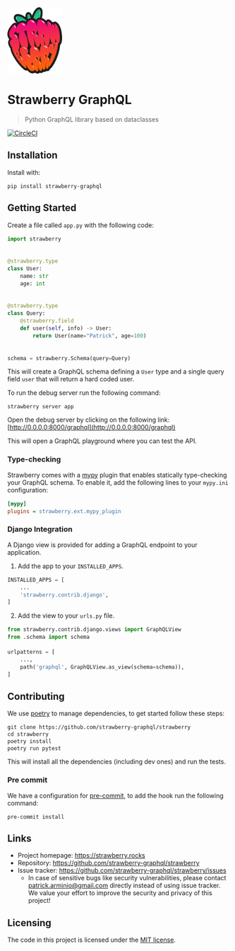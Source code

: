 <img src="https://github.com/strawberry-graphql/strawberry/raw/master/.github/logo.png" width="124" height="150">

# Strawberry GraphQL

> Python GraphQL library based on dataclasses

[![CircleCI](https://img.shields.io/circleci/token/307b40d5e152e074d34f84d30d226376a15667d5/project/github/strawberry-graphql/strawberry/master.svg?style=for-the-badge)](https://circleci.com/gh/strawberry-graphql/strawberry/tree/master)

## Installation

Install with:

```shell
pip install strawberry-graphql
```

## Getting Started

Create a file called `app.py` with the following code:

```python
import strawberry


@strawberry.type
class User:
    name: str
    age: int


@strawberry.type
class Query:
    @strawberry.field
    def user(self, info) -> User:
        return User(name="Patrick", age=100)


schema = strawberry.Schema(query=Query)
```

This will create a GraphQL schema defining a `User` type and a single query
field `user` that will return a hard coded user.

To run the debug server run the following command:

```shell
strawberry server app
```

Open the debug server by clicking on the following link:
[http://0.0.0.0:8000/graphql](http://0.0.0.0:8000/graphql)

This will open a GraphQL playground where you can test the API.

### Type-checking

Strawberry comes with a [mypy] plugin that enables statically type-checking your GraphQL schema. To enable it, add the following lines to your `mypy.ini` configuration:

```ini
[mypy]
plugins = strawberry.ext.mypy_plugin
```

[mypy]: http://www.mypy-lang.org/

### Django Integration

A Django view is provided for adding a GraphQL endpoint to your application.

1. Add the app to your `INSTALLED_APPS`.
```python
INSTALLED_APPS = [
    ...
    'strawberry.contrib.django',
]
```

2. Add the view to your `urls.py` file.
```python
from strawberry.contrib.django.views import GraphQLView
from .schema import schema

urlpatterns = [
    ...,
    path('graphql', GraphQLView.as_view(schema=schema)),
]
```

## Contributing

We use [poetry](https://github.com/sdispater/poetry) to manage dependencies, to
get started follow these steps:

```shell
git clone https://github.com/strawberry-graphql/strawberry
cd strawberry
poetry install
poetry run pytest
```

This will install all the dependencies (including dev ones) and run the tests.

### Pre commit

We have a configuration for
[pre-commit](https://github.com/pre-commit/pre-commit), to add the hook run the
following command:

```shell
pre-commit install
```

## Links

- Project homepage: https://strawberry.rocks
- Repository: https://github.com/strawberry-graphql/strawberry
- Issue tracker: https://github.com/strawberry-graphql/strawberry/issues
  - In case of sensitive bugs like security vulnerabilities, please contact
    patrick.arminio@gmail.com directly instead of using issue tracker. We value
    your effort to improve the security and privacy of this project!

## Licensing

The code in this project is licensed under the [MIT license](https://github.com/strawberry-graphql/strawberry/blob/master/LICENSE).
